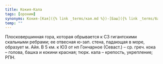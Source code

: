 ```yaml
---
title: Кокия-Кала
tags: [ороним]
synonyms: Кокия-[Кая]({% link _terms/кая.md %})-[Баш]({% link _terms/баш.md %})
temp: ""
---
```


Плосковершинная гора, которая обрывается к СЗ гигантскими скальными ребрами; ее
отвесная ю-зап. стена, падающая в море, образует м. Айя. В 5 км. к ЮЗ от нп
Гончарное (Севаст.) – ср. греч. кока – голова, башка и кокини красная; тюрк.
кала – крепость, укрепление; РПН.
